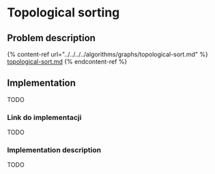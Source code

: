 # Topological sorting

## Problem description

{% content-ref url="../../../../algorithms/graphs/topological-sort.md" %}
[topological-sort.md](../../../../algorithms/graphs/topological-sort.md)
{% endcontent-ref %}

## Implementation

TODO

### Link do implementacji

TODO

### Implementation description

TODO
